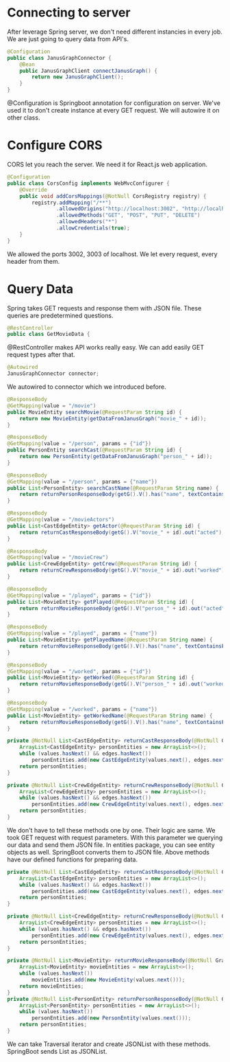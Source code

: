 # Connecting to server
After leverage Spring server, we don't need different instancies in every job. We are just going to query data from API's.

```java
@Configuration
public class JanusGraphConnector {
    @Bean
    public JanusGraphClient connectJanusGraph() {
        return new JanusGraphClient();
    }
}
```
@Configuration is Springboot annotation for configuration on server. We've used it to don't create instance at every GET request. We will autowire it on other class.

# Configure CORS
CORS let you reach the server. We need it for React.js web application.

```java
@Configuration
public class CorsConfig implements WebMvcConfigurer {
    @Override
    public void addCorsMappings(@NotNull CorsRegistry registry) {
        registry.addMapping("/**")
                .allowedOrigins("http://localhost:3002", "http://localhost:3003") 
                .allowedMethods("GET", "POST", "PUT", "DELETE")
                .allowedHeaders("*")
                .allowCredentials(true);
    }
}
```
We allowed the ports 3002, 3003 of localhost. We let every request, every header from them.


# Query Data 
Spring takes GET requests and response them with JSON file. These queries are predetermined questions.

```java
@RestController
public class GetMovieData {
```
@RestController makes API works really easy. We can add easily GET request types after that.

```java
@Autowired
JanusGraphConnector connector;
```
We autowired to connector which we introduced before.

```java
@ResponseBody
@GetMapping(value = "/movie")
public MovieEntity searchMovie(@RequestParam String id) {
    return new MovieEntity(getDataFromJanusGraph("movie_" + id));
}

@ResponseBody
@GetMapping(value = "/person", params = {"id"})
public PersonEntity searchCast(@RequestParam String id) {
    return new PersonEntity(getDataFromJanusGraph("person_" + id));
}

@ResponseBody
@GetMapping(value = "/person", params = {"name"})
public List<PersonEntity> searchCastName(@RequestParam String name) {
    return returnPersonResponseBody(getG().V().has("name", textContainsFuzzy(name)).out());
}

@ResponseBody
@GetMapping(value = "/movieActors")
public List<CastEdgeEntity> getActor(@RequestParam String id) {
    return returnCastResponseBody(getG().V("movie_" + id).out("acted"), getG().V("movie_" + id).outE("acted"));
}

@ResponseBody
@GetMapping(value = "/movieCrew")
public List<CrewEdgeEntity> getCrew(@RequestParam String id) {
    return returnCrewResponseBody(getG().V("movie_" + id).out("worked"), getG().V("movie_" + id).outE("worked"));
}

@ResponseBody
@GetMapping(value = "/played", params = {"id"})
public List<MovieEntity> getPlayed(@RequestParam String id) {
    return returnMovieResponseBody(getG().V("person_" + id).out("acted"));
}

@ResponseBody
@GetMapping(value = "/played", params = {"name"})
public List<MovieEntity> getPlayedName(@RequestParam String name) {
    return returnMovieResponseBody(getG().V().has("name", textContainsFuzzy(name)).out("acted"));
}

@ResponseBody
@GetMapping(value = "/worked", params = {"id"})
public List<MovieEntity> getWorked(@RequestParam String id) {
    return returnMovieResponseBody(getG().V("person_" + id).out("worked"));
}

@ResponseBody
@GetMapping(value = "/worked", params = {"name"})
public List<MovieEntity> getWorkedName(@RequestParam String name) {
    return returnMovieResponseBody(getG().V().has("name", textContainsFuzzy(name)).out("worked"));
}

private @NotNull List<CastEdgeEntity> returnCastResponseBody(@NotNull GraphTraversal<Vertex, Vertex> values, @NotNull GraphTraversal<Vertex, Edge> edges) {
    ArrayList<CastEdgeEntity> personEntities = new ArrayList<>();
    while (values.hasNext() && edges.hasNext())
        personEntities.add(new CastEdgeEntity(values.next(), edges.next()));
    return personEntities;
}

private @NotNull List<CrewEdgeEntity> returnCrewResponseBody(@NotNull GraphTraversal<Vertex, Vertex> values, @NotNull GraphTraversal<Vertex, Edge> edges) {
    ArrayList<CrewEdgeEntity> personEntities = new ArrayList<>();
    while (values.hasNext() && edges.hasNext())
        personEntities.add(new CrewEdgeEntity(values.next(), edges.next()));
    return personEntities;
}
```
We don't have to tell these methods one by one. Their logic are same. We took GET request with request parameters. With this parameter we querying our data and send them JSON file. In entities package, you can see entity objects as well. SpringBoot converts them to JSON file. Above methods have our defined functions for preparing data.

```java
private @NotNull List<CastEdgeEntity> returnCastResponseBody(@NotNull GraphTraversal<Vertex, Vertex> values, @NotNull GraphTraversal<Vertex, Edge> edges) {
    ArrayList<CastEdgeEntity> personEntities = new ArrayList<>();
    while (values.hasNext() && edges.hasNext())
        personEntities.add(new CastEdgeEntity(values.next(), edges.next()));
    return personEntities;
}

private @NotNull List<CrewEdgeEntity> returnCrewResponseBody(@NotNull GraphTraversal<Vertex, Vertex> values, @NotNull GraphTraversal<Vertex, Edge> edges) {
    ArrayList<CrewEdgeEntity> personEntities = new ArrayList<>();
    while (values.hasNext() && edges.hasNext())
        personEntities.add(new CrewEdgeEntity(values.next(), edges.next()));
    return personEntities;
}

private @NotNull List<MovieEntity> returnMovieResponseBody(@NotNull GraphTraversal<Vertex, Vertex> values) {
    ArrayList<MovieEntity> movieEntities = new ArrayList<>();
    while (values.hasNext())
        movieEntities.add(new MovieEntity(values.next()));
    return movieEntities;
}
private @NotNull List<PersonEntity> returnPersonResponseBody(@NotNull GraphTraversal<Vertex, Vertex> values) {
    ArrayList<PersonEntity> personEntities = new ArrayList<>();
    while (values.hasNext())
        personEntities.add(new PersonEntity(values.next()));
    return personEntities;
}
```
We can take Traversal iterator and create JSONList with these methods. SpringBoot sends List<Entity> as JSONList.











